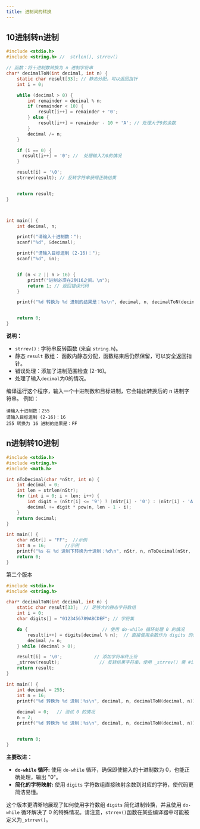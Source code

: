 ```yaml
---
title: 进制间的转换
---
```

## 10进制转n进制

```c
#include <stdio.h>
#include <string.h> //  strlen(), strrev()

// 函数：将十进制数转换为 n 进制字符串
char* decimalToN(int decimal, int n) {
    static char result[33]; // 静态分配，可以返回指针
    int i = 0;

    while (decimal > 0) {
        int remainder = decimal % n;
        if (remainder < 10) {
            result[i++] = remainder + '0';
        } else {
            result[i++] = remainder - 10 + 'A'; // 处理大于9的余数
        }
        decimal /= n;
    }

    if (i == 0) {
      result[i++] = '0'; //  处理输入为0的情况
    }

    result[i] = '\0';
    strrev(result); // 反转字符串获得正确结果


    return result;
}



int main() {
    int decimal, n;

    printf("请输入十进制数：");
    scanf("%d", &decimal);

    printf("请输入目标进制 (2-16)：");
    scanf("%d", &n);


    if (n < 2 || n > 16) {
        printf("进制必须在2到16之间。\n");
        return 1; // 返回错误代码
    }

    printf("%d 转换为 %d 进制的结果是：%s\n", decimal, n, decimalToN(decimal, n));


    return 0;
}
```

**说明：**

*   `strrev()` :  字符串反转函数 (来自 `string.h`)。
*   静态 `result` 数组： 函数内静态分配，函数结束后仍然保留，可以安全返回指针。 
*   错误处理：添加了进制范围检查 (2-16)。
*    处理了输入`decimal`为0的情况。


编译运行这个程序，输入一个十进制数和目标进制，它会输出转换后的 n 进制字符串。 例如：

```
请输入十进制数：255
请输入目标进制 (2-16)：16
255 转换为 16 进制的结果是：FF
```


## n进制转10进制

```c
#include <stdio.h>
#include <string.h>
#include <math.h>

int nToDecimal(char *nStr, int n) {
    int decimal = 0;
    int len = strlen(nStr);
    for (int i = 0; i < len; i++) {
        int digit = (nStr[i] <= '9') ? (nStr[i] - '0') : (nStr[i] - 'A' + 10);
        decimal += digit * pow(n, len - 1 - i);
    }
    return decimal;
}

int main() {
    char nStr[] = "FF";  //示例
    int n = 16;       //示例
    printf("%s 在 %d 进制下转换为十进制：%d\n", nStr, n, nToDecimal(nStr, n));
    return 0;
}
```

第二个版本

```c
#include <stdio.h>
#include <string.h>

char* decimalToN(int decimal, int n) {
    static char result[33];  // 足够大的静态字符数组
    int i = 0;
    char digits[] = "0123456789ABCDEF"; // 字符集

    do {                            // 使用 do-while 循环处理 0 的情况
        result[i++] = digits[decimal % n];  // 直接使用余数作为 digits 的索引
        decimal /= n;
    } while (decimal > 0);

    result[i] = '\0';            // 添加字符串终止符
    _strrev(result);               // 反转结果字符串，使用 _strrev() 需 #include <string.h>
    return result;
}

int main() {
    int decimal = 255;
    int n = 16;
    printf("%d 转换为 %d 进制：%s\n", decimal, n, decimalToN(decimal, n)); // 输出 "FF"
    
    decimal = 0;   // 测试 0 的情况
    n = 2;
    printf("%d 转换为 %d 进制：%s\n", decimal, n, decimalToN(decimal, n)); // 输出 "0"


    return 0;
}
```



**主要改进：**

*   **`do-while` 循环:** 使用 `do-while` 循环，确保即使输入的十进制数为 0，也能正确处理，输出 "0"。
*   **简化的字符映射:**  使用 `digits` 字符数组直接映射余数到对应的字符，使代码更简洁易懂。



这个版本更清晰地展现了如何使用字符数组 `digits` 简化进制转换，并且使用 `do-while` 循环解决了 0 的特殊情况。请注意，`strrev()`函数在某些编译器中可能被定义为`_strrev()`。 

